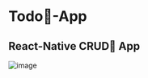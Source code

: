 # Todo📝-App
## React-Native CRUD📝 App

![image](https://user-images.githubusercontent.com/40228505/150530907-ace659ae-1a46-4aeb-a64f-a8811dd1f67d.png)

